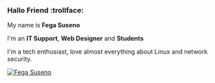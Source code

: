 ### Hallo Friend :trollface:

My name is **Fega Suseno**

I'm an **IT Support**, **Web Designer** and **Students**

I'm a tech enthusiast, love almost everything about Linux and network security.


[![Fega Suseno](https://github-readme-stats.vercel.app/api?username=seno21&theme=radical)](https://github.com/anuraghazra/github-readme-stats)
